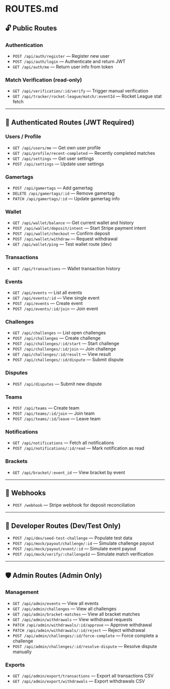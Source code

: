 # ROUTES.md

## 🔓 Public Routes

### Authentication
- `POST /api/auth/register` — Register new user
- `POST /api/auth/login` — Authenticate and return JWT
- `GET /api/auth/me` — Return user info from token

### Match Verification (read-only)
- `GET /api/verification/:id/verify` — Trigger manual verification
- `GET /api/tracker/rocket-league/match/:eventId` — Rocket League stat fetch

---

## 🔐 Authenticated Routes (JWT Required)

### Users / Profile
- `GET /api/users/me` — Get own user profile
- `GET /api/profile/recent-completed` — Recently completed matches
- `GET /api/settings` — Get user settings
- `POST /api/settings` — Update user settings

### Gamertags
- `POST /api/gamertags` — Add gamertag
- `DELETE /api/gamertags/:id` — Remove gamertag
- `PATCH /api/gamertags/:id` — Update gamertag info

### Wallet
- `GET /api/wallet/balance` — Get current wallet and history
- `POST /api/wallet/deposit/intent` — Start Stripe payment intent
- `POST /api/wallet/checkout` — Confirm deposit
- `POST /api/wallet/withdraw` — Request withdrawal
- `GET /api/wallet/ping` — Test wallet route (dev)

### Transactions
- `GET /api/transactions` — Wallet transaction history

### Events
- `GET /api/events` — List all events
- `GET /api/events/:id` — View single event
- `POST /api/events` — Create event
- `POST /api/events/:id/join` — Join event

### Challenges
- `GET /api/challenges` — List open challenges
- `POST /api/challenges` — Create challenge
- `POST /api/challenges/:id/start` — Start challenge
- `POST /api/challenges/:id/join` — Join challenge
- `GET /api/challenges/:id/result` — View result
- `POST /api/challenges/:id/dispute` — Submit dispute

### Disputes
- `POST /api/disputes` — Submit new dispute

### Teams
- `POST /api/teams` — Create team
- `POST /api/teams/:id/join` — Join team
- `POST /api/teams/:id/leave` — Leave team

### Notifications
- `GET /api/notifications` — Fetch all notifications
- `POST /api/notifications/:id/read` — Mark notification as read

### Brackets
- `GET /api/bracket/:event_id` — View bracket by event

---

## 🔁 Webhooks

- `POST /webhook` — Stripe webhook for deposit reconciliation

---

## 🧪 Developer Routes (Dev/Test Only)
- `POST /api/dev/seed-test-challenge` — Populate test data
- `POST /api/mock/payout/challenge/:id` — Simulate challenge payout
- `POST /api/mock/payout/event/:id` — Simulate event payout
- `POST /api/mock/verify/:challengeId` — Simulate match verification

---

## 🛡 Admin Routes (Admin Only)

### Management
- `GET /api/admin/events` — View all events
- `GET /api/admin/challenges` — View all challenges
- `GET /api/admin/bracket-matches` — View all bracket matches
- `GET /api/admin/withdrawals` — View withdrawal requests
- `PATCH /api/admin/withdrawals/:id/approve` — Approve withdrawal
- `PATCH /api/admin/withdrawals/:id/reject` — Reject withdrawal
- `POST /api/admin/challenges/:id/force-complete` — Force complete a challenge
- `POST /api/admin/challenges/:id/resolve-dispute` — Resolve dispute manually

### Exports
- `GET /api/admin/export/transactions` — Export all transactions CSV
- `GET /api/admin/export/withdrawals` — Export withdrawals CSV
